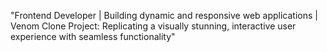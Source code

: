 "Frontend Developer | Building dynamic and responsive web applications | Venom Clone Project: Replicating a visually stunning, interactive user experience with seamless functionality"
